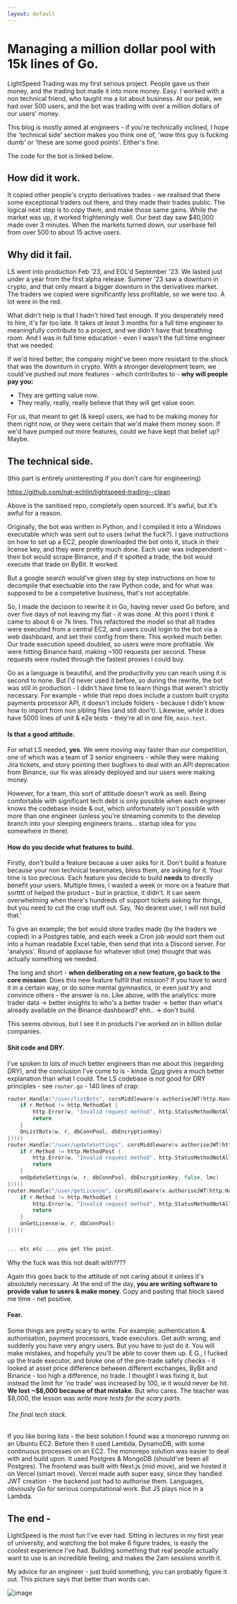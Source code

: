 ```yaml
---
layout: default
---
```


# Managing a million dollar pool with 15k lines of Go.

LightSpeed Trading was my first serious project. People gave us their money, and the trading bot made it into more money. Easy. I worked with a non technical friend, who taught me a lot about business. At our peak, we had over 500 users, and the bot was trading with over a million dollars of our users' money.

This blog is mostly aimed at engineers - if you're technically inclined, I hope the 'technical side' section makes you think one of, 'wow this guy is fucking dumb' or 'these are some good points'. Either's fine.

The code for the bot is linked below.

## How did it work.

It copied other people's crypto derivatives trades - we realised that there some exceptional traders out there, and they made their trades public. The logical next step is to copy them, and make those same gains. While the market was up, it worked frighteningly well. Our best day saw $40,000 made over 3 minutes. When the markets turned down, our userbase fell from over 500 to about 15 active users.

## Why did it fail.

LS went into production Feb '23, and EOL'd September '23. We lasted just under a year from the first alpha release. Summer '23 saw a downturn in crypto, and that only meant a bigger downturn in the derivatives market. The traders we copied were significantly less profitable, so we were too. A lot were in the red.

What didn't help is that I hadn't hired fast enough. If you desperately need to hire, it's far too late. It takes _at least_ 3 months for a full time engineer to meaningfully contribute to a project, and we didn't have that breathing room. And I was in full time education - even I wasn't the full time engineer that we needed.

If we'd hired better, the company might've been more resistant to the shock that was the downturn in crypto. With a stronger development team, we could've pushed out more features - which contributes to - **why will people pay you:**

- They are getting value now.
- They really, really, really believe that they will get value soon.

For us, that meant to get (& keep) users, we had to be making money for them right now, or they were certain that we'd make them money soon. If we'd have pumped out more features, could we have kept that belief up? Maybe.

## The technical side.

(this part is entirely uninteresting if you don't care for engineering)

https://github.com/nat-echlin/lightspeed-trading--clean

Above is the sanitised repo, completely open sourced. It's awful, but it's awful for a reason.

Originally, the bot was written in Python, and I compiled it into a Windows executable which was sent out to users (what the fuck?). I gave instructions on how to set up a EC2, people downloaded the bot onto it, stuck in their license key, and they were pretty much done. Each user was independent - their bot would scrape Binance, and if it spotted a trade, the bot would execute that trade on ByBit. It worked.

But a google search would've given step by step instructions on how to decompile that exectuable into the raw Python code, and for what was supposed to be a competetive business, that's not acceptable.

So, I made the decision to rewrite it in Go, having never used Go before, and over five days of not leaving my flat - it was done. At this point I think it came to about 6 or 7k lines. This refactored the model so that all trades were executed from a central EC2, and users could login to the bot via a web dashboard, and set their config from there. This worked much better. Our trade execution speed doubled, so users were more profitable. We were hitting Binance hard, making ~100 requests per second. These requests were routed through the fastest proxies I could buy.

Go as a language is beautiful, and the productivity you can reach using it is second to none. But I'd never used it before, so during the rewrite, the bot was still in production - I didn't have time to learn things that weren't strictly necessary. For example - while that repo does include a custom built crypto payments processor API, it doesn't include folders - because I didn't know how to import from non sibling files (and still don't). Likewise, while it does have 5000 lines of unit & e2e tests - they're all in one file, `main.test`.

#### Is that a good attitude.

For what LS needed, **yes**. We were moving way faster than our competition, one of which was a team of 3 senior engineers - while they were making Jira tickets, and story pointing their bugfixes to deal with an API deprecation from Binance, our fix was already deployed and our users were making money.

However, for a team, this sort of attitude doesn't work as well. Being comfortable with significant tech debt is only possible when each engineer knows the codebase inside & out, which unfortunately isn't possible with more than one engineer (unless you're streaming commits to the develop branch into your sleeping engineers brains... startup idea for you somewhere in there).

#### How do you decide what features to build.

Firstly, don't build a feature because a user asks for it. Don't build a feature because your non technical teammates, bless them, are asking for it. Your time is too precious. Each feature you decide to build **needs** to directly benefit your users. Multiple times, I wasted a week or more on a feature that sortttt of helped the product - but in practice, it didn't. It can seem overwhelming when there's hundreds of support tickets asking for things, but you need to cut the crap stuff out. Say, 'No dearest user, I will not build that.'

To give an example; the bot would store trades made (by the traders we copied) in a Postgres table, and each week a Cron job would sort them out into a human readable Excel table, then send that into a Discord server. For 'analysis'. Round of applause for whatever idiot (me) thought that was actually something we needed.

The long and short - **when deliberating on a new feature, go back to the core mission**. Does this new feature fulfill that mission? If you have to word it in a certain way, or do some mental gymnastics, or even just try and convince others - the answer is no. Like above, with the analytics: more trader data -> better insights to who's a better trader -> better than what's already available on the Binance dashboard? ehh.. -> don't build.

This seems obvious, but I see it in products I've worked on in billion dollar companies.

#### Shit code and DRY.

I've spoken to lots of much better engineers than me about this (regarding DRY), and the conclusion I've come to is - kinda. [Grug](https://grugbrain.dev/#grug-on-dry) gives a much better explanation than what I could. The LS codebase is not good for DRY principles - see `router.go` - 140 lines of crap:

```go
router.Handle("/user/listBots", corsMiddleware(v.authoriseJWT(http.HandlerFunc(func(w http.ResponseWriter, r *http.Request) {
    if r.Method != http.MethodGet {
        http.Error(w, "Invalid request method", http.StatusMethodNotAllowed)
        return
    }
    OnListBots(w, r, dbConnPool, dbEncryptionKey)
}))))
router.Handle("/user/updateSettings", corsMiddleware(v.authoriseJWT(http.HandlerFunc(func(w http.ResponseWriter, r *http.Request) {
    if r.Method != http.MethodPost {
        http.Error(w, "Invalid request method", http.StatusMethodNotAllowed)
        return
    }
    onUpdateSettings(w, r, dbConnPool, dbEncryptionKey, false, lmc)
}))))
router.Handle("/user/getLicense", corsMiddleware(v.authoriseJWT(http.HandlerFunc(func(w http.ResponseWriter, r *http.Request) {
    if r.Method != http.MethodGet {
        http.Error(w, "Invalid request method", http.StatusMethodNotAllowed)
        return
    }
    onGetLicense(w, r, dbConnPool)
}))))


... etc etc ... you get the point.
```

Why the fuck was this not dealt with????

Again this goes back to the attitude of not caring about it unless it's absolutely necessary. At the end of the day, **you are writing software to provide value to users & make money**. Copy and pasting that block saved me time - net positive.

#### Fear.

Some things are pretty scary to write. For example; authentication & authorisation, payment processors, trade executors. Get auth wrong, and suddenly you have very angry users. But you have to just do it. You will make mistakes, and hopefully you'll be able to cover them up. E.G., I fucked up the trade executor, and broke one of the pre-trade safety checks - it looked at asset price difference between different exchanges, ByBit and Binance - too high a difference, no trade. I thought I was fixing it, but instead the limit for 'no trade' was increased by 100, ie it would never be hit. **We lost ~\$8,000 because of that mistake**. But who cares. The teacher was $8,000, the lesson was _write more tests for the scary parts_.

###### The final tech stack.

If you like boring lists - the best solution I found was a monorepo running on an Ubuntu EC2. Before then it used Lambda, DynamoDB, with some continuous processes on an EC2. The monorepo solution was easier to deal with and build upon. It used Postgres & MongoDB (should've been all Postgres). The frontend was built with Next.js (mid move), and we hosted it on Vercel (smart move). Vercel made auth super easy, since they handled JWT creation - the backend just had to authorise them. Languages, obviously Go for serious computational work. But JS plays nice in a Lambda.

## The end -

LightSpeed is the most fun I've ever had. Sitting in lectures in my first year of university, and watching the bot make 6 figure trades, is easily the coolest experience I've had. Building something that real people actually want to use is an incredible feeling, and makes the 2am sessions worth it.

My advice for an engineer - just build something, you can probably figure it out. This picture says that better than words can.

![image](skill_issue.png)

